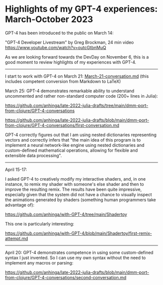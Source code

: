 # Highlights of my GPT-4 experiences: March-October 2023

GPT-4 has been introduced to the public on March 14:

"GPT-4 Developer Livestream" by Greg Brockman, 24 min video https://www.youtube.com/watch?v=outcGtbnMuQ

As we are looking forward towards the DevDay on November 6, this is a good moment to review
highlights of my experiences with GPT-4.

---

I start to work with GPT-4 on March 21: [March-21-conversation.md](March-21-conversation.md) (this includes competent conversion from Markdown to LaTeX)

March 25: GPT-4 demonstrates remarkable ability to understand uncommented and rather non-standard computer code (200+ lines in Julia):

https://github.com/anhinga/late-2022-julia-drafts/tree/main/dmm-port-from-clojure/GPT-4-conversations

https://github.com/anhinga/late-2022-julia-drafts/blob/main/dmm-port-from-clojure/GPT-4-conversations/first-conversation.md

GPT-4 correctly figures out that I am using nested dictionaries representing vectors and correctly infers
that "the main idea of this program is to implement a neural network-like engine using nested dictionaries 
and custom-defined mathematical operations, allowing for flexible and extensible data processing".

---

April 15-17:

I asked GPT-4 to creatively modify my interactive shaders, and, in one instance, to remix my shader with someone's else
shader and then to improve the resulting remix. The results have been quite impressive, especially given
that the system did not have a chance to visually inspect the animations generated by shaders
(something human programmers take advantage of):

https://github.com/anhinga/with-GPT-4/tree/main/Shadertoy

This one is particularly interesting:

https://github.com/anhinga/with-GPT-4/blob/main/Shadertoy/first-remix-attempt.md

---

April 20: GPT-4 demonstrates competence in using some custom-defined syntax I just invented. So I can use
my own syntax without the need to implement any macros or parsing: 

https://github.com/anhinga/late-2022-julia-drafts/blob/main/dmm-port-from-clojure/GPT-4-conversations/second-conversation.md
